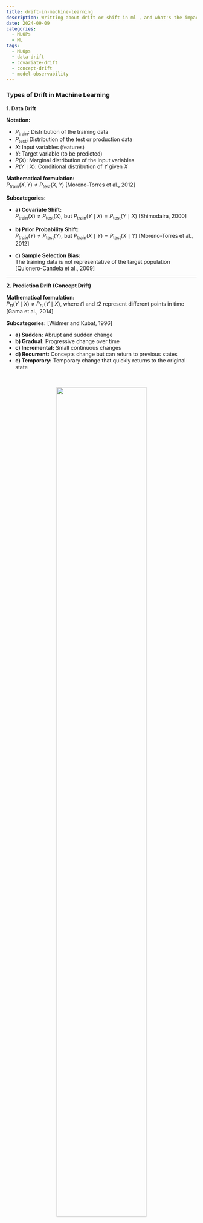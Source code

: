 ```yaml
---
title: drift-in-machine-learning
description: Writting about drift or shift in ml , and what's the impact of it 
date: 2024-09-09
categories:
  - MLOPs
  - ML
tags:
  - MLOps
  - data-drift
  - covariate-drift
  - concept-drift
  - model-observability
---
```




### Types of Drift in Machine Learning

**1. Data Drift**

**Notation:**

- $P_{\text{train}}$: Distribution of the training data
- $P_{\text{test}}$: Distribution of the test or production data
- $X$: Input variables (features)
- $Y$: Target variable (to be predicted)
- $P(X)$: Marginal distribution of the input variables
- $P(Y \mid X)$: Conditional distribution of $Y$ given $X$

**Mathematical formulation:**  
$P_{\text{train}}(X, Y) \neq P_{\text{test}}(X, Y)$ [Moreno-Torres et al., 2012]

**Subcategories:**

- **a) Covariate Shift:**  
  $P_{\text{train}}(X) \neq P_{\text{test}}(X)$, but $P_{\text{train}}(Y \mid X) = P_{\text{test}}(Y \mid X)$ [Shimodaira, 2000]
  
- **b) Prior Probability Shift:**  
  $P_{train}(Y) \neq P_{\text{test}}(Y)$, but $P_{\text{train}}(X \mid Y) = P_{\text{test}}(X \mid Y)$ [Moreno-Torres et al., 2012]
  
- **c) Sample Selection Bias:**  
  The training data is not representative of the target population [Quionero-Candela et al., 2009]

---

**2. Prediction Drift (Concept Drift)**

**Mathematical formulation:**  
$P_{t1}(Y \mid X) \neq P_{t2}(Y \mid X)$, where $t1$ and $t2$ represent different points in time [Gama et al., 2014]

**Subcategories:** [Widmer and Kubat, 1996]

- **a) Sudden:** Abrupt and sudden change
- **b) Gradual:** Progressive change over time
- **c) Incremental:** Small continuous changes
- **d) Recurrent:** Concepts change but can return to previous states
- **e) Temporary:** Temporary change that quickly returns to the original state

<br>

<figure><center><img src="https://raw.githubusercontent.com/IbLahlou/my-files/main/Concept_Drift_subtypes.png?token=GHSAT0AAAAAACWQZXSCPFHCQNVDYXFUMQX4ZW6VEFQ" width="75%" alt=""></center><center><em><figcaption>Concept Drift Subcategories</figcaption></em></center></figure>



---

**3. Covariate Drift (a specific type of data drift)**

**Mathematical formulation:**  
$P_{\text{train}}(X) \neq P_{\text{test}}(X)$, but $P_{\text{train}}(Y \mid X) = P_{\text{test}}(Y \mid X)$

**Subcategories:** [Moreno-Torres et al., 2012]

- **a) Feature Drift:** Changes in the distribution of one or more features
- **b) Domain Shift:** Changes in the feature space (e.g., new categories)
- **c) Magnitude Shift:** Changes in the scale or magnitude of the features

---

**4. Performance and Stability Tests**

Performance and stability tests are crucial for ensuring the robustness and reliability of machine learning models. They help detect potential drift and performance degradation, identify the causes of reduced performance, and ensure that the model remains performant and stable over time.

---

### Kolmogorov-Smirnov (KS) Test for Drift Detection

The Kolmogorov-Smirnov (KS) test is used to compare the distribution of features between the training and test data.


<figure><center><img src="https://raw.githubusercontent.com/IbLahlou/my-files/main/Kolmogrov-smirnov_test.png?token=GHSAT0AAAAAACWQZXSDIY3U7BOO5OJ5DMWGZW6VDKQ" width="75%" alt=""></center><center><em><figcaption>CDF Graphs to calculate KS test metric</figcaption></em></center></figure>



```python
from scipy.stats import ks_2samp

# Example of KS test
ks_stat, p_value = ks_2samp(X_train[:, 0], X_test[:, 0])
print(f"KS Statistic: {ks_stat}, P-value: {p_value}")
```

Here is the translation of the provided text into English:

---

The formula for the KS test is given by: 

$$D_{n,m} = \sup_x |F_n(x) - F_m(x)|$$

where \( F_n(x) \) and \( F_m(x) \) represent the empirical cumulative distribution functions (CDFs) of the two respective samples. \\



If the p-value is low (e.g., less than 0.05), this indicates a significant drift in the feature distribution.

---

### Classifier Performance Degradation Test

Monitor performance degradation using common metrics such as accuracy, precision, or F1 score:

```python
from sklearn.metrics import accuracy_score

# Train a model and make predictions
y_pred_train = model.predict(X_train)
y_pred_test = model.predict(X_test)

# Calculate accuracy
accuracy_train = accuracy_score(y_train, y_pred_train)
accuracy_test = accuracy_score(y_test, y_pred_test)

print(f"Training Accuracy: {accuracy_train}, Test Accuracy: {accuracy_test}")
```

A significant drop in accuracy can signal concept drift or data drift.

---

### Population Stability Index (PSI)

The PSI is often used in credit scoring to compare distributions between two datasets. It's calculated as follows:

The formula for PSI is:

$$\text{PSI} = \sum_{i=1}^{k} (O_i - E_i) \log\left(\frac{O_i}{E_i}\right)$$

where \( O_i \) and \( E_i \) refer to the observed and expected frequencies in segment \( i \), respectively. \\


```python
def calculate_psi(expected, actual, buckettype='bins', buckets=10):
    """Calculate the PSI (population stability index) for a single feature."""
    def scale_range(input, min, max):
        input += -(np.min(input))
        input /= np.max(input) / (max - min)
        input += min
        return input
    
    breakpoints = np.linspace(0, 1, buckets + 1)
    if buckettype == 'bins':
        expected_perc = np.histogram(expected, bins=buckets)[0] / len(expected)
        actual_perc = np.histogram(actual, bins=buckets)[0] / len(actual)
    else:
        expected_perc = np.percentile(expected, breakpoints)
        actual_perc = np.percentile(actual, breakpoints)
    
    psi = np.sum((actual_perc - expected_perc) * np.log(actual_perc / expected_perc))
    return psi

psi_value = calculate_psi(X_train[:, 0], X_test[:, 0])
print(f"PSI for Feature 0: {psi_value}")
```

PSI values:
- < 0.1: No significant change
- 0.1 - 0.2: Some drift
- > 0.2: Significant drift

---

### Drift Detection using Evidently

You can use monitoring libraries such as **Evidently** for detailed drift reports:

```python
from evidently.report import Report
from evidently.metrics import DataDriftMetric

# Initialize report
drift_report = Report(metrics=[DataDriftMetric()])
drift_report.run(reference_data=X_train, current_data=X_test)

# Show report
drift_report.show()
```

This will generate a visual drift report to help in understanding feature or concept drift across datasets.

---

### Drift Detection using NannyML

NannyML is another tool for drift detection and performance estimation. Below is an example of how to use it to detect data drift:

```python
import nannyml as nml

# Load reference and analysis datasets
reference_data = X_train.copy()
analysis_data = X_test.copy()

# Initialize a data drift calculator
drift_calculator = nml.DataDriftCalculator()

# Fit on reference data (training set)
drift_calculator.fit(reference_data)

# Run calculation on analysis data (test set)
results = drift_calculator.calculate(analysis_data)

# Visualize results
results.plot()
```

NannyML uses advanced techniques to estimate drift without access to the target variable in production, making it highly suitable for production monitoring where the ground truth is not available in real-time.
